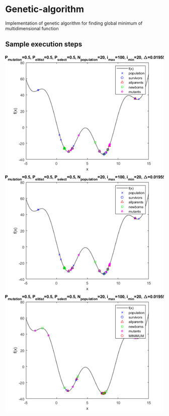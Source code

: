 # Genetic-algorithm
Implementation of genetic algorithm for finding global minimum of multidimensional function

## Sample execution steps

![first_state.png](first_state.png)
![intermeduiate_state.png](intermediate_state.png)
![last_state.png](last_state.png)
